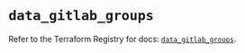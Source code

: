 # `data_gitlab_groups`

Refer to the Terraform Registry for docs: [`data_gitlab_groups`](https://registry.terraform.io/providers/gitlabhq/gitlab/16.11.0/docs/data-sources/groups).

